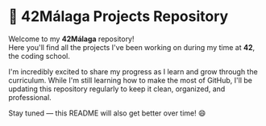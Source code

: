 # 🚀 42Málaga Projects Repository

Welcome to my **42Málaga** repository!  
Here you'll find all the projects I've been working on during my time at **42**, the coding school.

I'm incredibly excited to share my progress as I learn and grow through the curriculum. While I'm still learning how to make the most of GitHub, I'll be updating this repository regularly to keep it clean, organized, and professional.

Stay tuned — this README will also get better over time! 😄
